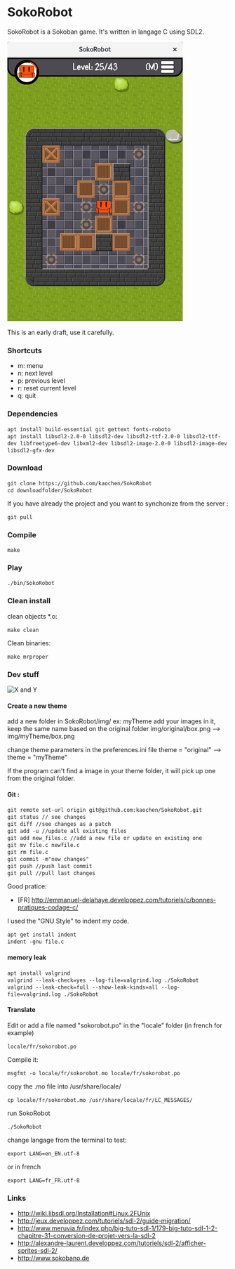 # SokoRobot
SokoRobot is a Sokoban game. It's written in langage C using SDL2.

![SokoRobor_ScreenShot](./src/img/SokoRobot-ScreenShot.png)

This is an early draft, use it carefully.
### Shortcuts
* m: menu
* n: next level
* p: previous level
* r: reset current level
* q: quit

### Dependencies
```
apt install build-essential git gettext fonts-roboto
apt install libsdl2-2.0-0 libsdl2-dev libsdl2-ttf-2.0-0 libsdl2-ttf-dev libfreetype6-dev libxml2-dev libsdl2-image-2.0-0 libsdl2-image-dev libsdl2-gfx-dev

```

### Download
```
git clone https://github.com/kaochen/SokoRobot
cd downloadfolder/SokoRobot
```
If you have already the project and you want to synchonize from the server :
```
git pull
```

### Compile
```
make
```

### Play
```
./bin/SokoRobot
```

### Clean install
clean objects *.o:
```
make clean
```
Clean binaries:
```
make mrproper
```

### Dev stuff

![X and Y](https://upload.wikimedia.org/wikipedia/commons/8/86/Rep%C3%A8re_SDL_Window.png)

#### Create a new theme

add a new folder in SokoRobot/img/ ex: myTheme
add your images in it, keep the same name based on the original folder
img/original/box.png --> img/myTheme/box.png

change theme parameters in the preferences.ini file
theme = "original" --> theme = "myTheme"

If the program can't find a image in your theme folder, it will pick up one from the original folder.


#### Git :
```
git remote set-url origin git@github.com:kaochen/SokoRobot.git
git status // see changes
git diff //see changes as a patch
git add -u //update all existing files
git add new_files.c //add a new file or update en existing one
git mv file.c newfile.c
git rm file.c
git commit -m"new changes"
git push //push last commit
git pull //pull last changes
```

Good pratice:
 * [FR] http://emmanuel-delahaye.developpez.com/tutoriels/c/bonnes-pratiques-codage-c/

I used the "GNU Style" to indent my code.
```
apt get install indent
indent -gnu file.c
```
#### memory leak
```
apt install valgrind
valgrind --leak-check=yes --log-file=valgrind.log ./SokoRobot
valgrind --leak-check=full --show-leak-kinds=all --log-file=valgrind.log ./SokoRobot
```
#### Translate

Edit or add a file named "sokorobot.po" in the "locale" folder (in french for example)
```
locale/fr/sokorobot.po
```
Compile it:
```
msgfmt -o locale/fr/sokorobot.mo locale/fr/sokorobot.po
```
copy the .mo file into /usr/share/locale/
```
cp locale/fr/sokorobot.mo /usr/share/locale/fr/LC_MESSAGES/
```
run SokoRobot
```
./SokoRobot
```
change langage from the terminal to test:
```
export LANG=en_EN.utf-8
```
or in french
```
export LANG=fr_FR.utf-8
```
### Links
 * http://wiki.libsdl.org/Installation#Linux.2FUnix
 * http://jeux.developpez.com/tutoriels/sdl-2/guide-migration/
 * http://www.meruvia.fr/index.php/big-tuto-sdl-1/179-big-tuto-sdl-1-2-chapitre-31-conversion-de-projet-vers-la-sdl-2
 * http://alexandre-laurent.developpez.com/tutoriels/sdl-2/afficher-sprites-sdl-2/
 * http://www.sokobano.de

